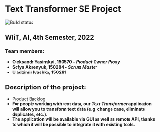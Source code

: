# Text Transformer SE Project
![Build status](https://github.com/allsuitablenamesarealreadytaken/SE-2022-Project/actions/workflows/maven.yml/badge.svg)
## WIiT, AI, 4th Semester, 2022
### Team members: 
 - **Oleksandr Yasinskyi, 150570 - _Product Owner Proxy_**
 - **Sofya Aksenyuk, 150284 - _Scrum Master_**
 - **Uladzimir Ivashka, 150281**

## Description of the project:
  - [Product Backlog](https://docs.google.com/spreadsheets/d/1oonk28AkVlMfayjzMqnAe6wwWlUSPeqs/edit?usp=sharing&ouid=111704508616076698676&rtpof=true&sd=true)
  - **For people working with text data, our _Text Transformer_ application will allow you to transform text data (e.g. change case, eliminate duplicates, etc.).**
  - **The application will be available via GUI as well as remote API, thanks to which it will be possible to integrate it with existing tools.**
